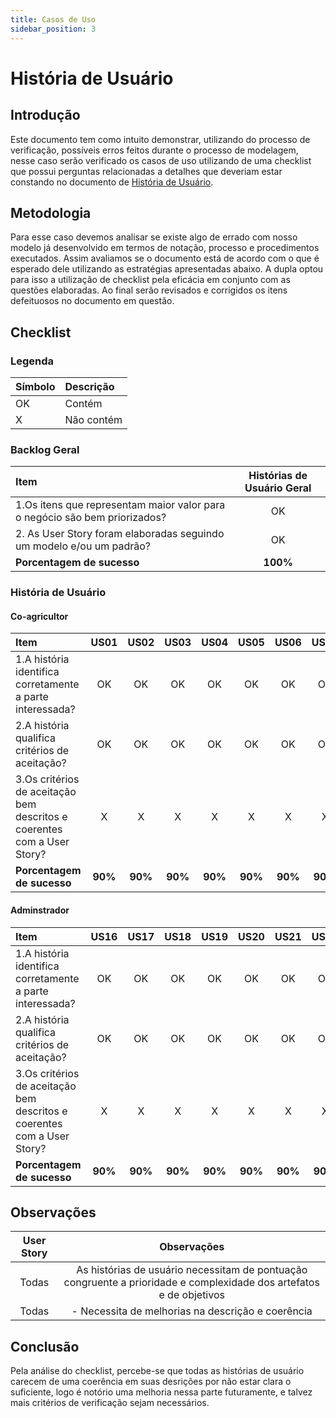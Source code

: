 ```yaml
---
title: Casos de Uso
sidebar_position: 3
---
```


# História de Usuário
 
## Introdução
Este documento tem como intuito demonstrar, utilizando do processo de verificação, possíveis erros feitos durante o processo de modelagem, nesse caso serão verificado os casos de uso utilizando de uma checklist que possui perguntas relacionadas a detalhes que deveriam estar constando no documento de [História de Usuário](../../modelagem/historiaDeUsuario/historiaDeUsuario.md).

## Metodologia

Para esse caso devemos analisar se existe algo de errado com nosso modelo já desenvolvido em termos de notação, processo e procedimentos executados. Assim avaliamos se o documento está de acordo com o que é esperado dele utilizando as estratégias apresentadas abaixo. A dupla optou para isso a utilização de checklist pela eficácia em conjunto com as questões elaboradas. Ao final serão revisados e corrigidos os itens defeituosos no documento em questão.

## Checklist

### Legenda
|Símbolo|Descrição|
|:-|:-|
|OK|Contém|
|X|Não contém|
 
### Backlog Geral
 
|Item|Histórias de Usuário Geral|
|:-|:-:|
|1.Os itens que representam maior valor para o negócio são bem priorizados?|OK|
|2. As User Story foram elaboradas seguindo um modelo e/ou um padrão?|OK|
|**Porcentagem de sucesso**|**100%**|
 
### História de Usuário
 
#### Co-agricultor
 
|Item|US01|US02|US03|US04|US05|US06|US07|US08|US09|US10|US11|US12|US13|US14|US15|
|:-|:-:|:-:|:-:|:-:|:-:|:-:|:-:|:-:|:-:|:-:|:-:|:-:|:-:|:-:|:-:|
|1.A história identifica corretamente a parte interessada?|OK|OK|OK|OK|OK|OK|OK|OK|OK|OK|OK|OK|OK|OK|OK|OK|
|2.A história qualifica critérios de aceitação?|OK|OK|OK|OK|OK|OK|OK|OK|OK|OK|OK|OK|OK|OK|OK|OK|
|3.Os critérios de aceitação bem descritos e coerentes com a User Story?|X|X|X|X|X|X|X|X|X|X|X|X|X|X|X|X|
|**Porcentagem de sucesso**|**90%**|**90%**|**90%**|**90%**|**90%**|**90%**|**90%**|**90%**|**90%**|**90%**|**90%**|**90%**|**90%**|**90%**|**90%**|**90%**|
 
#### Adminstrador
 
|Item|US16|US17|US18|US19|US20|US21|US22|US23|US24|US25|US26|
|:-|:-:|:-:|:-:|:-:|:-:|:-:|:-:|:-:|:-:|:-:|:-:|
|1.A história identifica corretamente a parte interessada?|OK|OK|OK|OK|OK|OK|OK|OK|OK|OK|OK|OK|
|2.A história qualifica critérios de aceitação?|OK|OK|OK|OK|OK|OK|OK|OK|OK|OK|OK|OK|
|3.Os critérios de aceitação bem descritos e coerentes com a User Story?|X|X|X|X|X|X|X|X|X|X|X|X|
|**Porcentagem de sucesso**|**90%**|**90%**|**90%**|**90%**|**90%**|**90%**|**90%**|**90%**|**90%**|**90%**|**90%**|**90%**|
 
## Observações
 
|User Story|Observações|
|:-:|:-:|
|Todas|As histórias de usuário necessitam de pontuação congruente a prioridade e complexidade dos artefatos e de objetivos|
|Todas|- Necessita de melhorias na descrição e coerência|
 
## Conclusão

Pela análise do checklist, percebe-se que todas as histórias de usuário carecem de uma coerência em suas desrições por não estar clara o suficiente, logo é notório uma melhoria nessa parte futuramente, e talvez mais critérios de verificação sejam necessários.
